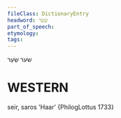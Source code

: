 ```yaml
---
fileClass: DictionaryEntry
headword: שׂער
part_of_speech: 
etymology: 
tags: 
---
```

שׂער
שֵׂעַר

WESTERN
========

seir, saros 'Haar' {PhilogLottus 1733}
